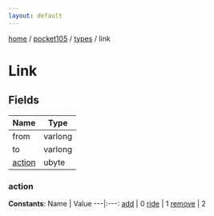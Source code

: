 ```yaml
---
layout: default
---
```


[home](/)  /  [pocket105](/protocol/pocket105)  /  [types](/protocol/pocket105/types)  /  link

# Link

## Fields

Name | Type
---|---
from | varlong
to | varlong
[action](#action) | ubyte

### action

**Constants**:
Name | Value
---|:---:
[add](action_add) | 0
[ride](action_ride) | 1
[remove](action_remove) | 2

